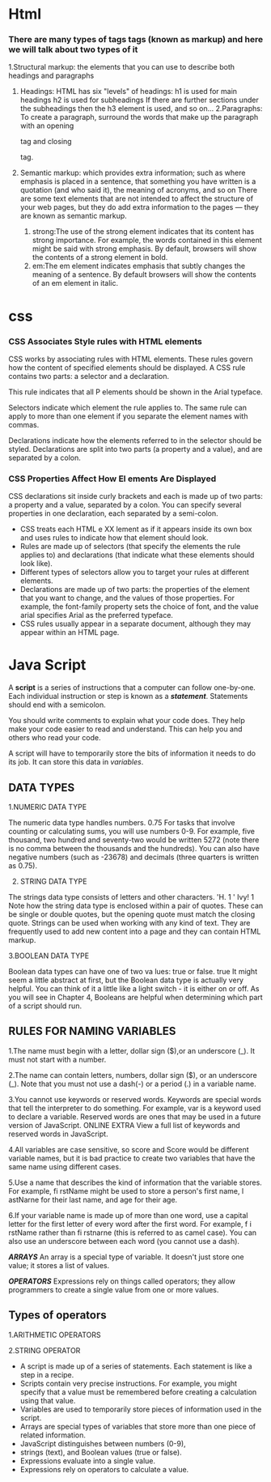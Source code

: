 # Html
### There are many types of tags tags (known as markup) and here we will talk about two types of it

1.Structural markup: the elements that you can use to
describe both headings and paragraphs
  1. Headings:
  HTML has six "levels" of
headings:
h1 is used for main headings
h2 is used for subheadings
If there are further sections
under the subheadings then the
h3 element is used, and so
on...
  2.Paragraphs:
  To create a paragraph, surround
the words that make up the
paragraph with an opening <p>
tag and closing </p> tag.

2. Semantic markup: which provides extra information; such
as where emphasis is placed in a sentence, that something
you have written is a quotation (and who said it), the
meaning of acronyms, and so on
There are some text elements that are not intended to affect the
structure of your web pages, but they do add extra information to the
pages — they are known as semantic markup.
   1. strong:The use of the strong
element indicates that its
content has strong importance.
For example, the words
contained in this element might
be said with strong emphasis.
By default, browsers will show
the contents of a strong
element in bold.
   2. em:The em  element indicates
emphasis that subtly changes
the meaning of a sentence.
By default browsers will show
the contents of an em element
in italic.

# css

### CSS Associates Style rules with HTML elements


CSS works by associating rules with HTML elements. These rules govern
how the content of specified elements should be displayed. A CSS rule
contains two parts: a selector and a declaration.

This rule indicates that all P
elements should be shown in the
Arial typeface.

Selectors indicate which
element the rule applies to.
The same rule can apply to
more than one element if you
separate the element names
with commas.

Declarations indicate how
the elements referred to in
the selector should be styled.
Declarations are split into two
parts (a property and a value),
and are separated by a colon.

### CSS Properties Affect How El ements Are Displayed
CSS declarations sit inside curly brackets and each is made up of two
parts: a property and a value, separated by a colon. You can specify
several properties in one declaration, each separated by a semi-colon.

* CSS treats each HTML e XX lement as if it appears inside
its own box and uses rules to indicate how that
element should look.
* Rules are made up of selectors (that specify the
elements the rule applies to) and declarations (that
indicate what these elements should look like).
* Different types of selectors allow you to target your
rules at different elements.
* Declarations are made up of two parts: the properties
of the element that you want to change, and the values
of those properties. For example, the font-family
property sets the choice of font, and the value arial
specifies Arial as the preferred typeface.
* CSS rules usually appear in a separate document,
although they may appear within an HTML page.

# Java Script
A **script** is a series of instructions that a computer can follow one-by-one.
Each individual instruction or step is known as a ***statement***.
Statements should end with a semicolon.

You should write comments to explain what your code does.
They help make your code easier to read and understand.
This can help you and others who read your code.

A script will have to temporarily
store the bits of information it
needs to do its job. It can store this
data in *variables*.

## DATA TYPES
1.NUMERIC DATA TYPE

The numeric data type handles
numbers.
0.75
For tasks that involve counting
or calculating sums, you will
use numbers 0-9. For example,
five thousand, two hundred and
seventy-two would be written
5272 (note there is no comma
between the thousands and
the hundreds). You can also
have negative numbers (such
as -23678) and decimals (three
quarters is written as 0.75).

2. STRING DATA TYPE

The strings data type consists of
letters and other characters.
'H.
1 ' Ivy! 1
Note how the string data type is
enclosed within a pair of quotes.
These can be single or double
quotes, but the opening quote
must match the closing quote.
Strings can be used when
working with any kind of text.
They are frequently used to add
new content into a page and they
can contain HTML markup.

3.BOOLEAN DATA TYPE

Boolean data types can have one
of two va lues: true or false.
true
It might seem a little abstract at
first, but the Boolean data type is
actually very helpful.
You can think of it a little like a
light switch - it is either on or off.
As you will see in Chapter 4,
Booleans are helpful when
determining which part of a
script should run.

## RULES FOR NAMING VARIABLES

1.The name must begin with
a letter, dollar sign ($),or an
underscore (_). It must not start
with a number.

2.The name can contain letters,
numbers, dollar sign ($), or an
underscore (_). Note that you
must not use a dash(-) or a
period (.) in a variable name.

3.You cannot use keywords or
reserved words. Keywords
are special words that tell the
interpreter to do something. For
example, var is a keyword used
to declare a variable. Reserved
words are ones that may be used
in a future version of JavaScript.
ONLINE EXTRA
View a full list of keywords and
reserved words in JavaScript.

4.All variables are case sensitive,
so score and Score would be
different variable names, but
it is bad practice to create two
variables that have the same
name using different cases.

5.Use a name that describes the
kind of information that the
variable stores. For example,
fi rstName might be used to
store a person's first name,
l astNarne for their last name,
and age for their age.

6.If your variable name is made
up of more than one word, use a
capital letter for the first letter of
every word after the first word.
For example, f i rstName rather
than fi rstnarne (this is referred
to as camel case). You can also
use an underscore between each
word (you cannot use a dash).

***ARRAYS*** An array is a special type of variable. It doesn't
just store one value; it stores a list of values.

***OPERATORS*** Expressions rely on things called operators; they allow programmers to create a single value from one or more values.

## Types of operators
1.ARITHMETIC OPERATORS

2.STRING OPERATOR

* A script is made up of a series of statements. Each
statement is like a step in a recipe.
* Scripts contain very precise instructions. For example,
you might specify that a value must be remembered
before creating a calculation using that value.
* Variables are used to temporarily store pieces of
information used in the script.
* Arrays are special types of variables that store more
than one piece of related information.
* JavaScript distinguishes between numbers (0-9),
* strings (text), and Boolean values (true or false).
* Expressions evaluate into a single value.
* Expressions rely on operators to calculate a value.

